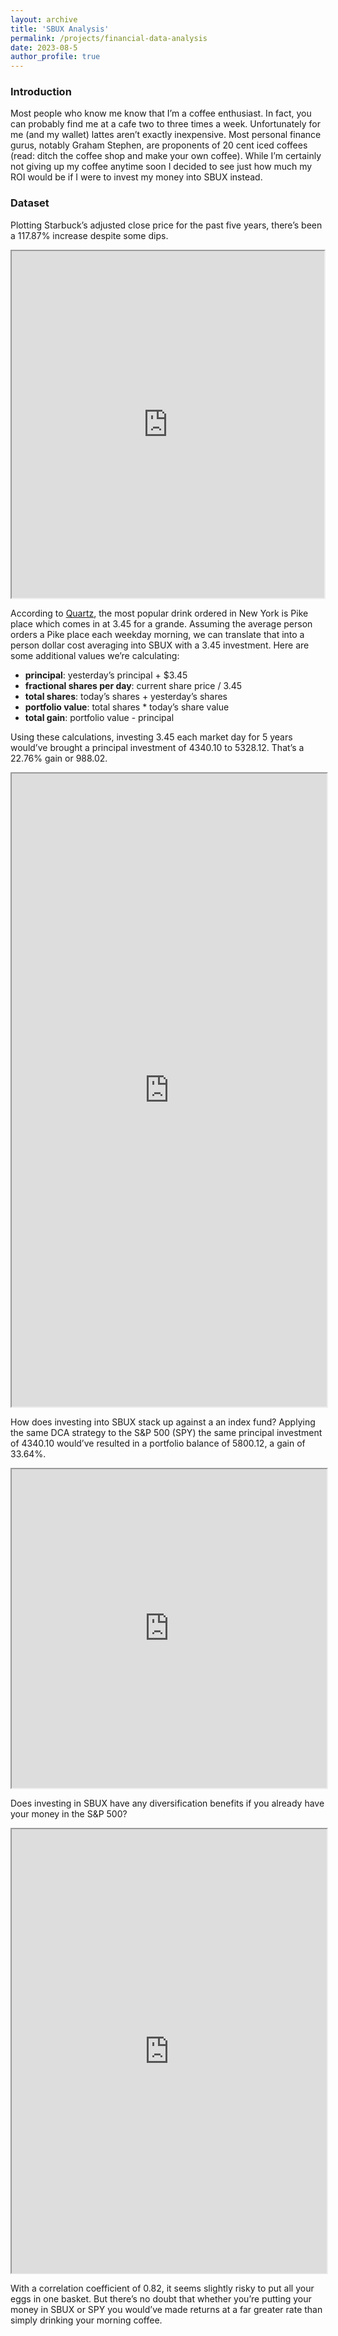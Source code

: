 ```yaml
---
layout: archive
title: 'SBUX Analysis'
permalink: /projects/financial-data-analysis
date: 2023-08-5
author_profile: true
---
```


### Introduction

Most people who know me know that I’m a coffee enthusiast. In fact, you can probably find me at a cafe two to three times a week. Unfortunately for me (and my wallet) lattes aren’t exactly inexpensive. Most personal finance gurus, notably Graham Stephen, are proponents of 20 cent iced coffees (read: ditch the coffee shop and make your own coffee). While I’m certainly not giving up my coffee anytime soon I decided to see just how much my ROI would be if I were to invest my money into SBUX instead. 

### Dataset

Plotting Starbuck’s adjusted close price for the past five years, there’s been a 117.87% increase despite some dips. 

<iframe title = "Embedded cell output" src = "https://embed.deepnote.com/9f7975cc-612b-4e50-88af-2babcbae5f16/709b9a9f37c84e5a81cbae41680a7c9f/c3748bbe75864995891999ec305b821a?height=554.8316345214844" height = "554.8316345214844" width = "500" align-items = "center"></iframe>

According to [Quartz](https://qz.com/195631/what-people-order-at-starbucks-around-the-united-states), the most popular drink ordered in New York is Pike place which comes in at 3.45 for a grande. Assuming the average person orders a Pike place each weekday morning, we can translate that into a person dollar cost averaging into SBUX with a 3.45 investment. Here are some additional values we’re calculating: 

* **principal**: yesterday’s principal + $3.45
* **fractional shares per day**: current share price / 3.45
* **total shares**: today’s shares + yesterday’s shares
* **portfolio value**: total shares * today’s share value
* **total gain**: portfolio value - principal

Using these calculations, investing 3.45 each market day for 5 years would’ve brought a principal investment of 4340.10 to 5328.12. That’s a 22.76% gain or 988.02.

<iframe title = "Embedded cell output" src = "https://embed.deepnote.com/9f7975cc-612b-4e50-88af-2babcbae5f16/709b9a9f37c84e5a81cbae41680a7c9f/80217183033c4fb09d285505981d9b43?height=1013.4861450195312" height = "1013.4861450195312" width = "100%"></iframe>

How does investing into SBUX stack up against a an index fund? Applying the same DCA strategy to the S&P 500 (SPY) the same principal investment of 4340.10 would’ve resulted in a portfolio balance of 5800.12, a gain of 33.64%. 

<iframe title = "Embedded cell output" src = "https://embed.deepnote.com/9d38d4f1-0114-43fe-97ea-cfb021651a21/d01c660a1c644e098474d1487a1923c1/22f9a86b3caa4a3da52bb489326f2172?height=509.5364685058594" height = "509.5364685058594" width = "100%"></iframe>

Does investing in SBUX have any diversification benefits if you already have your money in the S&P 500? 

<iframe title = "Embedded cell output" src = "https://embed.deepnote.com/9d38d4f1-0114-43fe-97ea-cfb021651a21/d01c660a1c644e098474d1487a1923c1/ffd5f936e0054cb1b1c3b4b9e1210564?height=710.7691040039062" height = "710.7691040039062" width = "100%"></iframe>

With a correlation coefficient of 0.82, it seems slightly risky to put all your eggs in one basket. But there’s no doubt that whether you’re putting your money in SBUX or SPY you would’ve made returns at a far greater rate than simply drinking your morning coffee. 